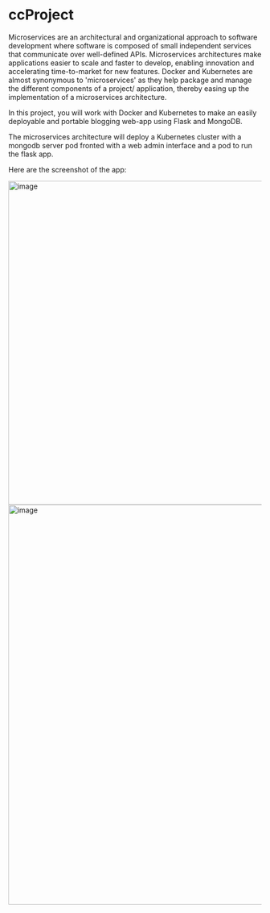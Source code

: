 # ccProject

Microservices are an architectural and organizational approach to software development where software is composed of small independent services that communicate over well-defined APIs. Microservices architectures make applications easier to scale and faster to develop, enabling innovation and accelerating time-to-market for new features. Docker and Kubernetes are almost synonymous to 'microservices' as they help package and manage the different components of a project/ application, thereby easing up the implementation of a microservices architecture.

In this project, you will work with Docker and Kubernetes to make an easily deployable and portable blogging web-app using Flask and MongoDB.

The microservices architecture will deploy a Kubernetes cluster with a mongodb server pod fronted with a web admin interface and a pod to run the flask app.


Here are the screenshot of the app:




<img width="643" alt="image" src="https://user-images.githubusercontent.com/81800774/232813429-2c63b27b-8fcb-4751-93fc-a67cababf8dc.png">



   <img width="794" alt="image" src="https://user-images.githubusercontent.com/81800774/232813749-3029eef9-3baa-47bc-809b-f494936f5e67.png">


